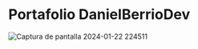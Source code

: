 # Portafolio DanielBerrioDev
![Captura de pantalla 2024-01-22 224511](https://github.com/KingDanyDev/Portafolio.dev/assets/112463885/81dbe0de-5d80-4071-b4e8-1e48619a8636)
